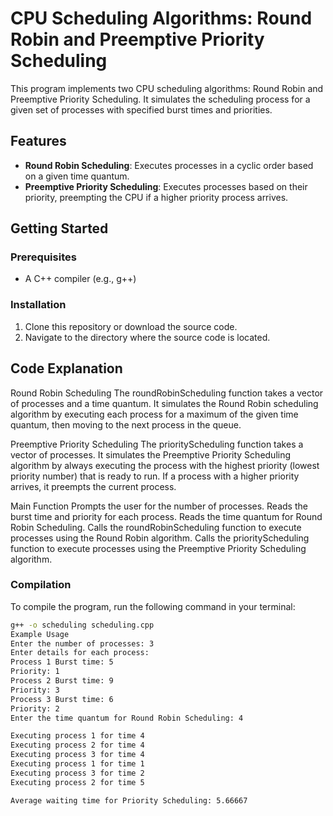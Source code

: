 # CPU Scheduling Algorithms: Round Robin and Preemptive Priority Scheduling

This program implements two CPU scheduling algorithms: Round Robin and Preemptive Priority Scheduling. It simulates the scheduling process for a given set of processes with specified burst times and priorities.

## Features

- **Round Robin Scheduling**: Executes processes in a cyclic order based on a given time quantum.
- **Preemptive Priority Scheduling**: Executes processes based on their priority, preempting the CPU if a higher priority process arrives.

## Getting Started

### Prerequisites

- A C++ compiler (e.g., g++)

### Installation

1. Clone this repository or download the source code.
2. Navigate to the directory where the source code is located.

## Code Explanation
Round Robin Scheduling
The roundRobinScheduling function takes a vector of processes and a time quantum. It simulates the Round Robin scheduling algorithm by executing each process for a maximum of the given time quantum, then moving to the next process in the queue.

Preemptive Priority Scheduling
The priorityScheduling function takes a vector of processes. It simulates the Preemptive Priority Scheduling algorithm by always executing the process with the highest priority (lowest priority number) that is ready to run. If a process with a higher priority arrives, it preempts the current process.

Main Function
Prompts the user for the number of processes.
Reads the burst time and priority for each process.
Reads the time quantum for Round Robin Scheduling.
Calls the roundRobinScheduling function to execute processes using the Round Robin algorithm.
Calls the priorityScheduling function to execute processes using the Preemptive Priority Scheduling algorithm.

### Compilation

To compile the program, run the following command in your terminal:

```bash
g++ -o scheduling scheduling.cpp
Example Usage
Enter the number of processes: 3
Enter details for each process:
Process 1 Burst time: 5
Priority: 1
Process 2 Burst time: 9
Priority: 3
Process 3 Burst time: 6
Priority: 2
Enter the time quantum for Round Robin Scheduling: 4

Executing process 1 for time 4
Executing process 2 for time 4
Executing process 3 for time 4
Executing process 1 for time 1
Executing process 3 for time 2
Executing process 2 for time 5

Average waiting time for Priority Scheduling: 5.66667
